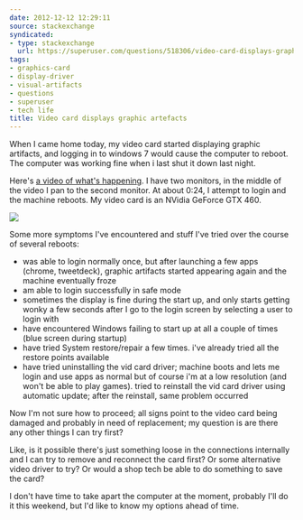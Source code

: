```yaml
---
date: 2012-12-12 12:29:11
source: stackexchange
syndicated:
- type: stackexchange
  url: https://superuser.com/questions/518306/video-card-displays-graphic-artefacts
tags:
- graphics-card
- display-driver
- visual-artifacts
- questions
- superuser
- tech life
title: Video card displays graphic artefacts
---
```


When I came home today, my video card started displaying graphic artifacts, and logging in to windows 7 would cause the computer to reboot. The computer was working fine when i last shut it down last night.

Here's [a video of what's happening][1]. I have two monitors, in the middle of the video I pan to the second monitor. At about 0:24, I attempt to login and the machine reboots. My video card is an NVidia GeForce GTX 460.

[![][2]][1]

Some more symptoms I've encountered and stuff I've tried over the course of several reboots:

- was able to login normally once, but after launching a few apps (chrome, tweetdeck), graphic artifacts started appearing again and the machine eventually froze
- am able to login successfully in safe mode
- sometimes the display is fine during the start up, and only starts getting wonky a few seconds after I go to the login screen by selecting a user to login with
- have encountered Windows failing to start up at all a couple of times (blue screen during startup)
- have tried System restore/repair a few times. i've already tried all the restore points available
- have tried uninstalling the vid card driver; machine boots and lets me login and use apps as normal but of course i'm at a low resolution (and won't be able to play games). tried to reinstall the vid card driver using automatic update; after the reinstall, same problem occurred

Now I'm not sure how to proceed; all signs point to the video card being damaged and probably in need of replacement; my question is are there any other things I can try first? 

Like, is it possible there's just something loose in the connections internally and I can try to remove and reconnect the card first? Or some alternative video driver to try? Or would a shop tech be able to do something to save the card? 

I don't have time to take apart the computer at the moment, probably I'll do it this weekend, but I'd like to know my options ahead of time.


  [1]: http://www.youtube.com/watch?v=KP4tIKvtZ_Q&feature=g-crec-u
  [2]: https://i.stack.imgur.com/yWYGp.png